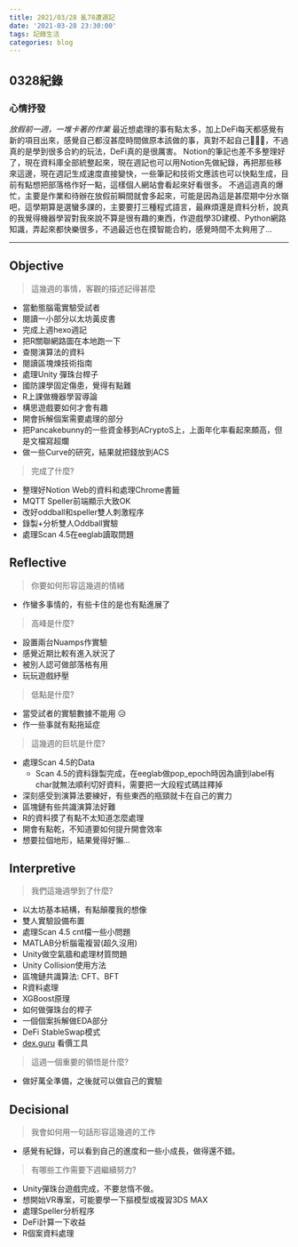 ```yaml
---
title: 2021/03/28 亂78遭週記
date: '2021-03-28 23:30:00'
tags: 記錄生活
categories: blog
---
```

## **0328紀錄**

### 心情抒發
*放假前一週，一堆卡著的作業*
最近想處理的事有點太多，加上DeFi每天都感覺有新的項目出來，感覺自己都沒甚麼時間做原本該做的事，真對不起自己🤣🤣🤣，不過真的是學到很多合約的玩法，DeFi真的是很厲害。
Notion的筆記也差不多整理好了，現在資料庫全部統整起來，現在週記也可以用Notion先做紀錄，再把那些移來這邊，現在週記生成速度直接變快，一些筆記和技術文應該也可以快點生成，目前有點想把部落格作好一點，這樣個人網站會看起來好看很多。
不過這週真的爆忙，主要是作業和待辦在放假前瞬間就會多起來，可能是因為這是甚麼期中分水嶺吧，這學期算是選蠻多課的，主要要打三種程式語言，最麻煩還是資料分析，說真的我覺得機器學習對我來說不算是很有趣的東西，作遊戲學3D建模、Python網路知識，弄起來都快樂很多，不過最近也在摸智能合約，感覺時間不太夠用了...

---
<!-- more -->
## **Objective**

> 這幾週的事情，客觀的描述記得甚麼

- 當動態腦電實驗受試者
- 閱讀一小部分以太坊黃皮書
- 完成上週hexo週記
- 把R關聯網路圖在本地跑一下
- 查閱演算法的資料
- 閱讀區塊煉技術指南
- 處理Unity 彈珠台桿子
- 國防課學固定傷患，覺得有點難
- R上課做機器學習導論
- 構思遊戲要如何才會有趣
- 開會拆解個案需要處理的部分
- 把Pancakebunny的一些資金移到ACryptoS上，上面年化率看起來頗高，但是文檔寫超爛
- 做一些Curve的研究，結果就把錢放到ACS

> 完成了什麼?

- 整理好Notion Web的資料和處理Chrome書籤
- MQTT Speller前端顯示大致OK
- 改好oddball和speller雙人刺激程序
- 錄製+分析雙人Oddball實驗
- 處理Scan 4.5在eeglab讀取問題


## **Reflective**

> 你要如何形容這幾週的情緒

* 作蠻多事情的，有些卡住的是也有點進展了

> 高峰是什麼?

* 設置兩台Nuamps作實驗
* 感覺近期比較有進入狀況了
* 被別人認可做部落格有用
* 玩玩遊戲紓壓

> 低點是什麼?

* 當受試者的實驗數據不能用 😥
* 作一些事就有點拖延症

> 這幾週的巨坑是什麼?

* 處理Scan 4.5的Data
    + Scan 4.5的資料錄製完成，在eeglab做pop_epoch時因為讀到label有char就無法順利切好資料，需要把一大段程式碼註釋掉
* 深刻感受到演算法要練好，有些東西的瓶頸就卡在自己的實力
* 區塊鏈有些共識演算法好難
* R的資料摸了有點不太知道怎麼處理
* 開會有點乾，不知道要如何提升開會效率
* 想要拉個地形，結果覺得好懶...

## **Interpretive**

> 我們這幾週學到了什麼?

- 以太坊基本結構，有點顛覆我的想像
- 雙人實驗設備布置
- 處理Scan 4.5 cnt檔一些小問題
- MATLAB分析腦電複習(超久沒用)
- Unity做空氣牆和處理材質問題
- Unity Collision使用方法
- 區塊鏈共識算法: CFT、BFT
- R資料處理
- XGBoost原理
- 如何做彈珠台的桿子
- 一個個案拆解做EDA部分
- DeFi StableSwap模式
- [dex.guru](http://dex.guru) 看價工具

> 這週一個重要的領悟是什麼?

* 做好萬全準備，之後就可以做自己的實驗

## **Decisional**

> 我會如何用一句話形容這幾週的工作

* 感覺有紀錄，可以看到自己的進度和一些小成長，做得還不錯。

> 有哪些工作需要下週繼續努力?

- Unity彈珠台遊戲完成，不要怠惰不做。
- 想開始VR專案，可能要學一下摳模型或複習3DS MAX
- 處理Speller分析程序
- DeFi計算一下收益
- R個案資料處理
